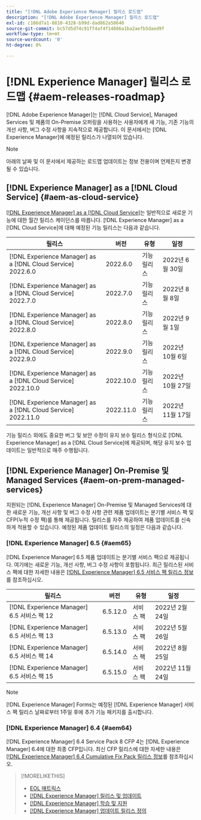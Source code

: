 ```yaml
---
title: "[!DNL Adobe Experience Manager] 릴리스 로드맵"
description: "[!DNL Adobe Experience Manager] 릴리스 로드맵"
exl-id: c106d7a1-8810-4328-b99d-dad862a50640
source-git-commit: bc57d5d74c91ff4af4f14886a1ba2aefb5daed9f
workflow-type: tm+mt
source-wordcount: '0'
ht-degree: 0%

---
```


# [!DNL Experience Manager] 릴리스 로드맵 {#aem-releases-roadmap}

[!DNL Adobe Experience Manager]는 [!DNL Cloud Service], Managed Services 및 제품의 On-Premise 오퍼링을 사용하는 사용자에게 새 기능, 기존 기능의 개선 사항, 버그 수정 사항을 지속적으로 제공합니다. 이 문서에서는 [!DNL Experience Manager]에 예정된 릴리스가 나열되어 있습니다.

>[!NOTE]
>
>아래의 날짜 및 이 문서에서 제공하는 로드맵 업데이트는 정보 전용이며 언제든지 변경될 수 있습니다.

## [!DNL Experience Manager] as a [!DNL Cloud Service] {#aem-as-cloud-service}

[[!DNL Experience Manager] as a [!DNL Cloud Service]](https://experienceleague.adobe.com/docs/experience-manager-cloud-service/release-notes/home.html?lang=ko-KR)는 일반적으로 새로운 기능에 대한 월간 릴리스 케이던스를 따릅니다. [!DNL Experience Manager] as a [!DNL Cloud Service]에 대해 예정된 기능 릴리스는 다음과 같습니다.

| 릴리스 | 버전 | 유형 | 일정 |
|---|---|---|---|
| [!DNL Experience Manager] as a [!DNL Cloud Service] 2022.6.0 | 2022.6.0 | 기능 릴리스 | 2022년 6월 30일 |
| [!DNL Experience Manager] as a [!DNL Cloud Service] 2022.7.0 | 2022.7.0 | 기능 릴리스 | 2022년 8월 8일 |
| [!DNL Experience Manager] as a [!DNL Cloud Service] 2022.8.0 | 2022.8.0 | 기능 릴리스 | 2022년 9월 1일 |
| [!DNL Experience Manager] as a [!DNL Cloud Service] 2022.9.0 | 2022.9.0 | 기능 릴리스 | 2022년 10월 6일 |
| [!DNL Experience Manager] as a [!DNL Cloud Service] 2022.10.0 | 2022.10.0 | 기능 릴리스 | 2022년 10월 27일 |
| [!DNL Experience Manager] as a [!DNL Cloud Service] 2022.11.0 | 2022.11.0 | 기능 릴리스 | 2022년 11월 17일 |

기능 릴리스 외에도 중요한 버그 및 보안 수정이 유지 보수 릴리스 형식으로 [!DNL Experience Manager] as a [!DNL Cloud Service]에 제공되며, 해당 유지 보수 업데이트는 일반적으로 매주 수행됩니다.

## [!DNL Experience Manager] On-Premise 및 Managed Services {#aem-on-prem-managed-services}

지원되는 [!DNL Experience Manager] On-Premise 및 Managed Services에 대한 새로운 기능, 개선 사항 및 버그 수정 사항 관련 제품 업데이트는 분기별 서비스 팩 및 CFP(누적 수정 팩)를 통해 제공됩니다. 릴리스를 자주 제공하여 제품 업데이트를 신속하게 적용할 수 있습니다. 예정된 제품 업데이트 릴리스의 일정은 다음과 같습니다.

### [!DNL Experience Manager] 6.5 {#aem65}

[!DNL Experience Manager] 6.5 제품 업데이트는 분기별 서비스 팩으로 제공됩니다. 여기에는 새로운 기능, 개선 사항, 버그 수정 사항이 포함됩니다. 최근 릴리스된 서비스 팩에 대한 자세한 내용은 [[!DNL Experience Manager] 6.5 서비스 팩 릴리스 정보](https://experienceleague.adobe.com/docs/experience-manager-65/release-notes/service-pack/sp-release-notes.html?lang=ko-KR)를 참조하십시오.

| 릴리스 | 버전 | 유형 | 일정 |
|---|---|---|---|
| [!DNL Experience Manager] 6.5 서비스 팩 12 | 6.5.12.0 | 서비스 팩 | 2022년 2월 24일 |
| [!DNL Experience Manager] 6.5 서비스 팩 13 | 6.5.13.0 | 서비스 팩 | 2022년 5월 26일 |
| [!DNL Experience Manager] 6.5 서비스 팩 14 | 6.5.14.0 | 서비스 팩 | 2022년 8월 25일 |
| [!DNL Experience Manager] 6.5 서비스 팩 15 | 6.5.15.0 | 서비스 팩 | 2022년 11월 24일 |


>[!NOTE]
>
>[!DNL Experience Manager] Forms는 예정된 [!DNL Experience Manager] 서비스 팩 릴리스 날짜로부터 1주일 후에 추가 기능 패키지를 출시합니다.

### [!DNL Experience Manager] 6.4 {#aem64}

[!DNL Experience Manager] 6.4 Service Pack 8 CFP 4는 [!DNL Experience Manager] 6.4에 대한 최종 CFP입니다. 최신 CFP 릴리스에 대한 자세한 내용은 [[!DNL Experience Manager] 6.4 Cumulative Fix Pack 릴리스 정보](https://experienceleague.adobe.com/docs/experience-manager-64/release-notes/cfp-release-notes.html?lang=ko-KR)를 참조하십시오.

>[!MORELIKETHIS]
>
>* [EOL 매트릭스](https://helpx.adobe.com/kr/support/programs/eol-matrix.html)
>* [[!DNL Experience Manager]  릴리스 및 업데이트 ](https://helpx.adobe.com/kr/experience-manager/aem-releases-updates.html)
>* [[!DNL Experience Manager] 학습 및 지원](https://helpx.adobe.com/kr/support/experience-manager.html)
>* [[!DNL Experience Manager] 업데이트 릴리스 정의](/help/update-release-vehicle-definitions.md)

